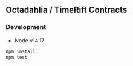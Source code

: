 ## Octadahlia / TimeRift Contracts

### Development

* Node v14.17

```bash
npm install
npm test
```

